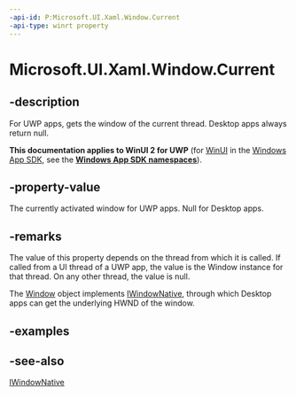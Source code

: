 ```yaml
---
-api-id: P:Microsoft.UI.Xaml.Window.Current
-api-type: winrt property
---
```


<!-- Property syntax
public Windows.UI.Xaml.Window Current { get; }
-->

# Microsoft.UI.Xaml.Window.Current

## -description

For UWP apps, gets the window of the current thread. Desktop apps always return null.

**This documentation applies to WinUI 2 for UWP** (for [WinUI](/windows/apps/winui/winui3/) in the [Windows App SDK](/windows/apps/windows-app-sdk/), see the **[Windows App SDK namespaces](/windows/windows-app-sdk/api/winrt/)**).

## -property-value

The currently activated window for UWP apps. Null for Desktop apps.

## -remarks

The value of this property depends on the thread from which it is called. If called from a UI thread of a UWP app, the value is the Window instance for that thread. On any other thread, the value is null.

The [Window](window.md) object implements [IWindowNative](/windows/apps/winui/reference/iwindownative), through which Desktop apps can get the underlying HWND of the window.

## -examples

## -see-also

[IWindowNative](/windows/apps/winui/reference/iwindownative)
